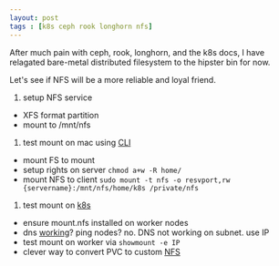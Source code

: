 ```yaml
---
layout: post
tags : [k8s ceph rook longhorn nfs]
---
```


After much pain with ceph, rook, longhorn, and the k8s docs, I have relagated bare-metal distributed filesystem to the hipster bin for now.

Let's see if NFS will be a more reliable and loyal friend.

1. setup NFS service
  * XFS format partition
  * mount to /mnt/nfs
1. test mount on mac using [CLI](https://www.cyberciti.biz/faq/apple-mac-osx-nfs-mount-command-tutorial/) 
  * mount FS to mount
  * setup rights on server `chmod a+w -R home/`
  * mount NFS to client `sudo mount -t nfs -o resvport,rw {servername}:/mnt/nfs/home/k8s /private/nfs`
1. test mount on [k8s](https://matthewpalmer.net/kubernetes-app-developer/articles/kubernetes-volumes-example-nfs-persistent-volume.html)
  * ensure mount.nfs installed on worker nodes
  * dns [working](https://kubernetes.io/docs/tasks/administer-cluster/dns-debugging-resolution/)?  ping nodes?  no.  DNS not working on subnet.  use IP 
  * test mount on worker via `showmount -e IP`
  * clever way to convert PVC to custom [NFS](https://stackoverflow.com/questions/34282704/can-a-pvc-be-bound-to-a-specific-pv)



